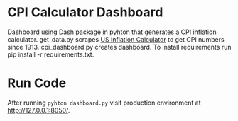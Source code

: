 # CPI Calculator Dashboard

Dashboard using Dash package in pyhton that generates a CPI inflation calculator. get_data.py scrapes [US Inflation Calculator](https://www.usinflationcalculator.com/inflation/consumer-price-index-and-annual-percent-changes-from-1913-to-2008/)
to get CPI numbers since 1913. cpi_dashboard.py creates dashboard. To install requirements run pip install -r requirements.txt.

# Run Code
After running ```pyhton dashboard.py``` visit production environment at http://127.0.0.1:8050/.
